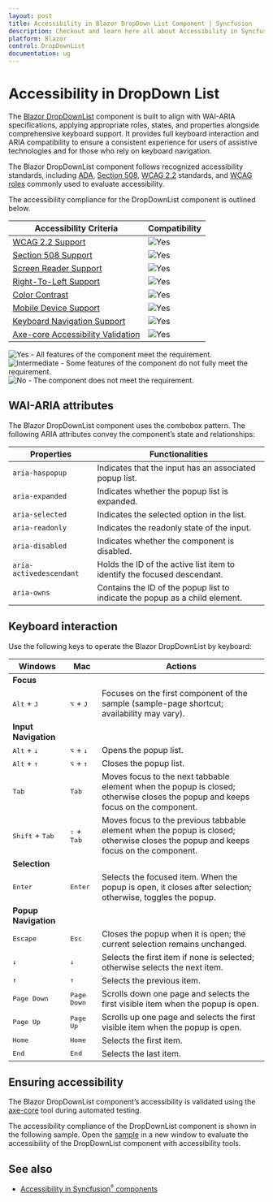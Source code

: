 ```yaml
---
layout: post
title: Accessibility in Blazor DropDown List Component | Syncfusion
description: Checkout and learn here all about Accessibility in Syncfusion Blazor DropDown List component and more.
platform: Blazor
control: DropDownList
documentation: ug
---
```


# Accessibility in DropDown List 

The [Blazor DropDownList](https://www.syncfusion.com/blazor-components/blazor-dropdown-list) component is built to align with WAI-ARIA specifications, applying appropriate roles, states, and properties alongside comprehensive keyboard support. It provides full keyboard interaction and ARIA compatibility to ensure a consistent experience for users of assistive technologies and for those who rely on keyboard navigation.

The Blazor DropDownList component follows recognized accessibility standards, including [ADA](https://www.ada.gov/), [Section 508](https://www.section508.gov/), [WCAG 2.2](https://www.w3.org/TR/WCAG22/) standards, and [WCAG roles](https://www.w3.org/TR/wai-aria/#roles) commonly used to evaluate accessibility.

The accessibility compliance for the DropDownList component is outlined below.

| Accessibility Criteria | Compatibility |
| -- | -- |
| [WCAG 2.2 Support](../common/accessibility#accessibility-standards) | <img src="https://cdn.syncfusion.com/content/images/documentation/full.png" alt="Yes"> |
| [Section 508 Support](../common/accessibility#accessibility-standards) | <img src="https://cdn.syncfusion.com/content/images/documentation/full.png" alt="Yes"> |
| [Screen Reader Support](../common/accessibility#screen-reader-support) | <img src="https://cdn.syncfusion.com/content/images/documentation/full.png" alt="Yes"> |
| [Right-To-Left Support](../common/accessibility#right-to-left-support) | <img src="https://cdn.syncfusion.com/content/images/documentation/full.png" alt="Yes"> |
| [Color Contrast](../common/accessibility#color-contrast) | <img src="https://cdn.syncfusion.com/content/images/documentation/full.png" alt="Yes"> |
| [Mobile Device Support](../common/accessibility#mobile-device-support) | <img src="https://cdn.syncfusion.com/content/images/documentation/full.png" alt="Yes"> |
| [Keyboard Navigation Support](../common/accessibility#keyboard-navigation-support) | <img src="https://cdn.syncfusion.com/content/images/documentation/full.png" alt="Yes"> |
| [Axe-core Accessibility Validation](../common/accessibility#ensuring-accessibility) | <img src="https://cdn.syncfusion.com/content/images/documentation/full.png" alt="Yes"> |

<style>
    .post .post-content img {
        display: inline-block;
        margin: 0.5em 0;
    }
</style>
<div><img src="https://cdn.syncfusion.com/content/images/documentation/full.png" alt="Yes"> - All features of the component meet the requirement.</div>

<div><img src="https://cdn.syncfusion.com/content/images/documentation/partial.png" alt="Intermediate"> - Some features of the component do not fully meet the requirement.</div>

<div><img src="https://cdn.syncfusion.com/content/images/documentation/not-supported.png" alt="No"> - The component does not meet the requirement.</div>

## WAI-ARIA attributes

The Blazor DropDownList component uses the combobox pattern. The following ARIA attributes convey the component’s state and relationships:

| **Properties** | **Functionalities** |
| --- | --- |
| `aria-haspopup` | Indicates that the input has an associated popup list. |
| `aria-expanded` | Indicates whether the popup list is expanded. |
| `aria-selected` | Indicates the selected option in the list. |
| `aria-readonly` | Indicates the readonly state of the input. |
| `aria-disabled` | Indicates whether the component is disabled. |
| `aria-activedescendant` | Holds the ID of the active list item to identify the focused descendant. |
| `aria-owns` | Contains the ID of the popup list to indicate the popup as a child element. |


## Keyboard interaction

Use the following keys to operate the Blazor DropDownList by keyboard:

| Windows | Mac | Actions |
| --- | --- | --- |
|**Focus**| | |
|<kbd>Alt</kbd> + <kbd>J</kbd> | <kbd>⌥</kbd> + <kbd>J</kbd> | Focuses on the first component of the sample (sample-page shortcut; availability may vary). |
|**Input Navigation**| | |
| <kbd>Alt</kbd> + <kbd>↓</kbd> | <kbd>⌥</kbd> + <kbd>↓</kbd> | Opens the popup list. |
| <kbd>Alt</kbd> + <kbd>↑</kbd> | <kbd>⌥</kbd> + <kbd>↑</kbd> | Closes the popup list. |
| <kbd>Tab</kbd> | <kbd>Tab</kbd> | Moves focus to the next tabbable element when the popup is closed; otherwise closes the popup and keeps focus on the component. |
| <kbd>Shift</kbd> + <kbd>Tab</kbd> | <kbd>⇧</kbd> + <kbd>Tab</kbd> | Moves focus to the previous tabbable element when the popup is closed; otherwise closes the popup and keeps focus on the component. |
|**Selection**| | |
| <kbd>Enter</kbd> | <kbd>Enter</kbd> | Selects the focused item. When the popup is open, it closes after selection; otherwise, toggles the popup. |
|**Popup Navigation**| | |
| <kbd>Escape</kbd> | <kbd>Esc</kbd> | Closes the popup when it is open; the current selection remains unchanged. |
| <kbd>↓</kbd> | <kbd>↓</kbd> | Selects the first item if none is selected; otherwise selects the next item. |
| <kbd>↑</kbd> | <kbd>↑</kbd> | Selects the previous item. |
| <kbd>Page Down</kbd> | <kbd>Page Down</kbd> | Scrolls down one page and selects the first visible item when the popup is open. |
| <kbd>Page Up</kbd> | <kbd>Page Up</kbd> | Scrolls up one page and selects the first visible item when the popup is open. |
| <kbd>Home</kbd> | <kbd>Home</kbd> | Selects the first item. |
| <kbd>End</kbd> | <kbd>End</kbd> | Selects the last item. |

## Ensuring accessibility

The Blazor DropDownList component’s accessibility is validated using the [axe-core](https://www.npmjs.com/package/axe-core) tool during automated testing.

The accessibility compliance of the DropDownList component is shown in the following sample. Open the [sample](https://blazor.syncfusion.com/accessibility/dropdownlist) in a new window to evaluate the accessibility of the DropDownList component with accessibility tools.

## See also

* [Accessibility in Syncfusion<sup style="font-size:70%">&reg;</sup> components](../common/accessibility)